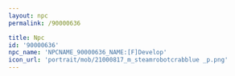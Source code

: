 ```yaml
---
layout: npc
permalink: /90000636

title: Npc
id: '90000636'
npc_name: 'NPCNAME_90000636_NAME:[F]Develop'
icon_url: 'portrait/mob/21000817_m_steamrobotcrabblue _p.png'
---
```

